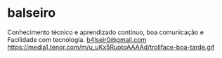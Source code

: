 # balseiro
Conhecimento técnico e aprendizado contínuo, boa comunicação e Facilidade com tecnologia.
b4lseir0@gmail.com
https://media1.tenor.com/m/u_uKx5RuotoAAAAd/trollface-boa-tarde.gif
